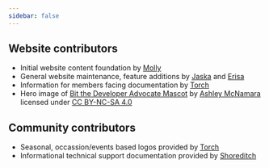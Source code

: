 ```yaml
---
sidebar: false
---
```


## Website contributors
* Initial website content foundation by [Molly](https://github.com/mollymilllions)
* General website maintenance, feature additions by [Jaska](https://discordhub.com/profile/71270107371802624) and [Erisa](https://discordhub.com/profile/228574821590499329)
* Information for members facing documentation by [Torch](https://discordhub.com/profile/159016432498114560)
* Hero image of [Bit the Developer Advocate Mascot](https://github.com/ashleymcnamara/Developer-Advocate-Bit) by [Ashley McNamara](http://www.ashleymcnamara.com) licensed under [CC BY-NC-SA 4.0](https://creativecommons.org/licenses/by-nc-sa/4.0/)

## Community contributors
* Seasonal, occassion/events based logos provided by [Torch](https://discordhub.com/profile/159016432498114560)
* Informational technical support documentation provided by [Shoreditch](https://discordhub.com/profile/168883442145034241)